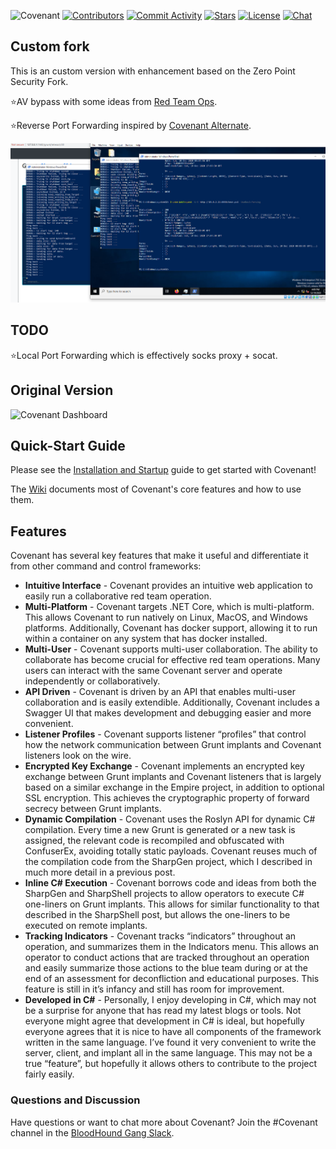 ![Covenant](https://raw.githubusercontent.com/wiki/cobbr/Covenant/covenant.png)
[![Contributors](https://img.shields.io/github/contributors/cobbr/Covenant)](https://github.com/cobbr/Covenant/graphs/contributors)
[![Commit Activity](https://img.shields.io/github/commit-activity/w/cobbr/covenant)](https://github.com/cobbr/Covenant/graphs/commit-activity)
[![Stars](https://img.shields.io/github/stars/cobbr/Covenant)](https://github.com/cobbr/Covenant/stargazers)
[![License](https://img.shields.io/github/license/cobbr/Covenant)](https://github.com/cobbr/Covenant/blob/master/LICENSE)
[![Chat](https://img.shields.io/badge/chat-%23covenant-red)](https://bloodhoundgang.herokuapp.com/)

## Custom fork

This is an custom version with enhancement based on the Zero Point Security Fork. 

⭐AV bypass with some ideas from [Red Team Ops](https://www.zeropointsecurity.co.uk/red-team-ops).

⭐Reverse Port Forwarding inspired by [Covenant Alternate](https://github.com/thiagomayllart/Covenant_Alternate).

![alt text](beta0.1.png)

## TODO

⭐Local Port Forwarding which is effectively socks proxy + socat. 

## Original Version

![Covenant Dashboard](https://github.com/cobbr/Covenant/wiki/images/covenant-gui-dashboard.png)

## Quick-Start Guide

Please see the [Installation and Startup](https://github.com/cobbr/Covenant/wiki/Installation-And-Startup) guide to get started with Covenant!

The [Wiki](https://github.com/cobbr/Covenant/wiki) documents most of Covenant's core features and how to use them.

## Features

Covenant has several key features that make it useful and differentiate it from other command and control frameworks:

* **Intuitive Interface** - Covenant provides an intuitive web application to easily run a collaborative red team operation.
* **Multi-Platform** - Covenant targets .NET Core, which is multi-platform. This allows Covenant to run natively on Linux, MacOS, and Windows platforms. Additionally, Covenant has docker support, allowing it to run within a container on any system that has docker installed.
* **Multi-User** - Covenant supports multi-user collaboration. The ability to collaborate has become crucial for effective red team operations. Many users can interact with the same Covenant server and operate independently or collaboratively.
* **API Driven** - Covenant is driven by an API that enables multi-user collaboration and is easily extendible. Additionally, Covenant includes a Swagger UI that makes development and debugging easier and more convenient.
* **Listener Profiles** - Covenant supports listener “profiles” that control how the network communication between Grunt implants and Covenant listeners look on the wire.
* **Encrypted Key Exchange** - Covenant implements an encrypted key exchange between Grunt implants and Covenant listeners that is largely based on a similar exchange in the Empire project, in addition to optional SSL encryption. This achieves the cryptographic property of forward secrecy between Grunt implants.
* **Dynamic Compilation** - Covenant uses the Roslyn API for dynamic C# compilation. Every time a new Grunt is generated or a new task is assigned, the relevant code is recompiled and obfuscated with ConfuserEx, avoiding totally static payloads. Covenant reuses much of the compilation code from the SharpGen project, which I described in much more detail in a previous post.
* **Inline C# Execution** - Covenant borrows code and ideas from both the SharpGen and SharpShell projects to allow operators to execute C# one-liners on Grunt implants. This allows for similar functionality to that described in the SharpShell post, but allows the one-liners to be executed on remote implants.
* **Tracking Indicators** - Covenant tracks “indicators” throughout an operation, and summarizes them in the Indicators menu. This allows an operator to conduct actions that are tracked throughout an operation and easily summarize those actions to the blue team during or at the end of an assessment for deconfliction and educational purposes. This feature is still in it’s infancy and still has room for improvement.
* **Developed in C#** - Personally, I enjoy developing in C#, which may not be a surprise for anyone that has read my latest blogs or tools. Not everyone might agree that development in C# is ideal, but hopefully everyone agrees that it is nice to have all components of the framework written in the same language. I’ve found it very convenient to write the server, client, and implant all in the same language. This may not be a true “feature”, but hopefully it allows others to contribute to the project fairly easily.

### Questions and Discussion

Have questions or want to chat more about Covenant? Join the #Covenant channel in the [BloodHound Gang Slack](https://bloodhoundgang.herokuapp.com/).
